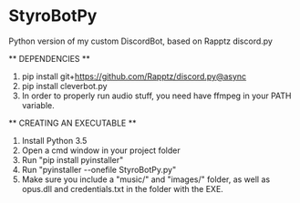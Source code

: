 # StyroBotPy
Python version of my custom DiscordBot, based on Rapptz discord.py

** DEPENDENCIES **
1. pip install git+https://github.com/Rapptz/discord.py@async
2. pip install cleverbot.py
3. In order to properly run audio stuff, you need have ffmpeg in your PATH variable.

** CREATING AN EXECUTABLE **
1. Install Python 3.5
2. Open a cmd window in your project folder
3. Run "pip install pyinstaller"
4. Run "pyinstaller --onefile StyroBotPy.py"
5. Make sure you include a "music/" and "images/" folder, as well as opus.dll and credentials.txt in the folder with the EXE.
